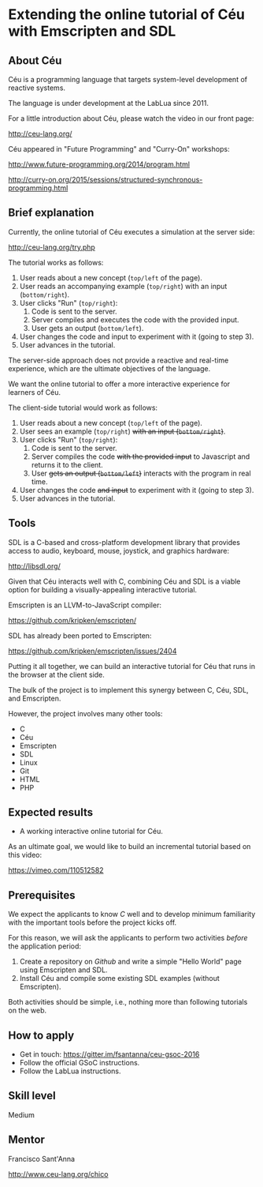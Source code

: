 # Extending the online tutorial of Céu with Emscripten and SDL

## About Céu

Céu is a programming language that targets system-level development of reactive 
systems.

The language is under development at the LabLua since 2011.

For a little introduction about Céu, please watch the video in our front page:

http://ceu-lang.org/

Céu appeared in "Future Programming" and "Curry-On" workshops:

http://www.future-programming.org/2014/program.html

http://curry-on.org/2015/sessions/structured-synchronous-programming.html

## Brief explanation

Currently, the online tutorial of Céu executes a simulation at the server side:

http://ceu-lang.org/try.php

The tutorial works as follows:

1. User reads about a new concept (`top/left` of the page).
2. User reads an accompanying example (`top/right`) with an input 
   (`bottom/right`).
3. User clicks "Run" (`top/right`):
    1. Code is sent to the server.
    2. Server compiles and executes the code with the provided input.
    3. User gets an output (`bottom/left`).
4. User changes the code and input to experiment with it (going to step 3).
5. User advances in the tutorial.

The server-side approach does not provide a reactive and real-time experience, 
which are the ultimate objectives of the language.

We want the online tutorial to offer a more interactive experience for learners 
of Céu.

The client-side tutorial would work as follows:

1. User reads about a new concept (`top/left` of the page).
2. User sees an example (`top/right`) ~~with an input (`bottom/right`)~~.
3. User clicks "Run" (`top/right`):
    1. Code is sent to the server.
    2. Server compiles the code ~~with the provided input~~ to Javascript and 
       returns it to the client.
    3. User ~~gets an output (`bottom/left`)~~ interacts with the program in 
       real time.
4. User changes the code ~~and input~~ to experiment with it (going to step 3).
5. User advances in the tutorial.

## Tools

SDL is a C-based and cross-platform development library that provides access to 
audio, keyboard, mouse, joystick, and graphics hardware:

http://libsdl.org/

Given that Céu interacts well with C, combining Céu and SDL is a viable option 
for building a visually-appealing interactive tutorial.

Emscripten is an LLVM-to-JavaScript compiler:

https://github.com/kripken/emscripten/

SDL has already been ported to Emscripten:

https://github.com/kripken/emscripten/issues/2404

Putting it all together, we can build an interactive tutorial for Céu that runs 
in the browser at the client side.

The bulk of the project is to implement this synergy between C, Céu, SDL, and 
Emscripten.

However, the project involves many other tools:

* C
* Céu
* Emscripten
* SDL
* Linux
* Git
* HTML
* PHP

## Expected results

* A working interactive online tutorial for Céu.

As an ultimate goal, we would like to build an incremental tutorial based on 
this video:

https://vimeo.com/110512582

## Prerequisites

We expect the applicants to know *C* well and to develop minimum familiarity 
with the important tools before the project kicks off.

For this reason, we will ask the applicants to perform two activities *before* 
the application period:

1. Create a repository on *Github* and write a simple "Hello World" page using
   Emscripten and SDL.
2. Install Céu and compile some existing SDL examples (without Emscripten).

Both activities should be simple, i.e., nothing more than following tutorials 
on the web.

## How to apply

* Get in touch: https://gitter.im/fsantanna/ceu-gsoc-2016
* Follow the official GSoC instructions.
* Follow the LabLua instructions.

## Skill level

Medium

## Mentor

Francisco Sant'Anna

http://www.ceu-lang.org/chico

